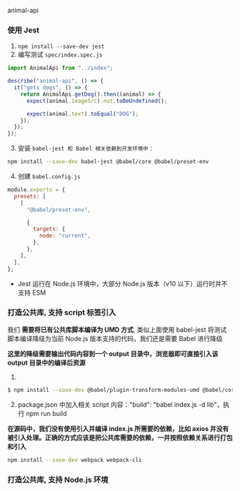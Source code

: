 animal-api

### 使用 Jest

1. `npm install --save-dev jest`
2. 编写测试 `spec/index.spec.js`

```js
import AnimalApi from "../index";

describe("animal-api", () => {
  it("gets dogs", () => {
    return AnimalApi.getDog().then((animal) => {
      expect(animal.imageSrc).not.toBeUndefined();

      expect(animal.text).toEqual("DOG");
    });
  });
});
```

3. 安装 `babel-jest 和 Babel 相关依赖到开发环境中：`

```bash
npm install --save-dev babel-jest @babel/core @babel/preset-env
```

4. 创建 `babel.config.js`

```js
module.exports = {
  presets: [
    [
      "@babel/preset-env",

      {
        targets: {
          node: "current",
        },
      },
    ],
  ],
};
```

- Jest 运行在 Node.js 环境中，大部分 Node.js 版本（v10 以下）运行时并不支持 ESM

### 打造公共库, 支持 script 标签引入

我们 **需要将已有公共库脚本编译为 UMD 方式**, 类似上面使用 babel-jest 将测试脚本编译降级为当前 Node.js 版本支持的代码，我们还是需要 Babel 进行降级

**这里的降级需要输出代码内容到一个 output 目录中，浏览器即可直接引入该 output 目录中的编译后资源**

1.

```bash
$ npm install --save-dev @babel/plugin-transform-modules-umd @babel/core @babel/cli
```

2. package.json 中加入相关 script 内容："build": "babel index.js -d lib"，执行 npm run build

**在源码中，我们没有使用引入并编译 index.js 所需要的依赖，比如 axios 并没有被引入处理。正确的方式应该是把公共库需要的依赖，一并按照依赖关系进行打包和引入**

```bash
npm install --save-dev webpack webpack-cli
```

### 打造公共库, 支持 Node.js 环境
